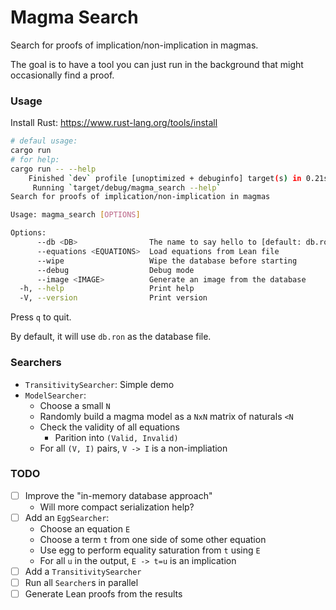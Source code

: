 
# Magma Search

Search for proofs of implication/non-implication in magmas.

The goal is to have a tool you can just run in the background that might occasionally find a proof.

### Usage

Install Rust: https://www.rust-lang.org/tools/install

```bash
# defaul usage:
cargo run
# for help:
cargo run -- --help
    Finished `dev` profile [unoptimized + debuginfo] target(s) in 0.21s
     Running `target/debug/magma_search --help`
Search for proofs of implication/non-implication in magmas

Usage: magma_search [OPTIONS]

Options:
      --db <DB>                The name to say hello to [default: db.ron]
      --equations <EQUATIONS>  Load equations from Lean file
      --wipe                   Wipe the database before starting
      --debug                  Debug mode
      --image <IMAGE>          Generate an image from the database
  -h, --help                   Print help
  -V, --version                Print version
```

Press `q` to quit.

By default, it will use `db.ron` as the database file.

### Searchers

- `TransitivitySearcher`: Simple demo
- `ModelSearcher`:
  - Choose a small `N`
  - Randomly build a magma model as a `NxN` matrix of naturals `<N`
  - Check the validity of all equations
    - Parition into `(Valid, Invalid)`
  - For all `(V, I)` pairs, `V -> I` is a non-impliation

### TODO

- [ ] Improve the "in-memory database approach"
  - Will more compact serialization help?
- [ ] Add an `EggSearcher`:
  - Choose an equation `E`
  - Choose a term `t` from one side of some other equation
  - Use egg to perform equality saturation from `t` using `E`
  - For all `u` in the output, `E -> t=u` is an implication
- [ ] Add a `TransitivitySearcher`
- [ ] Run all `Searcher`s in parallel
- [ ] Generate Lean proofs from the results

